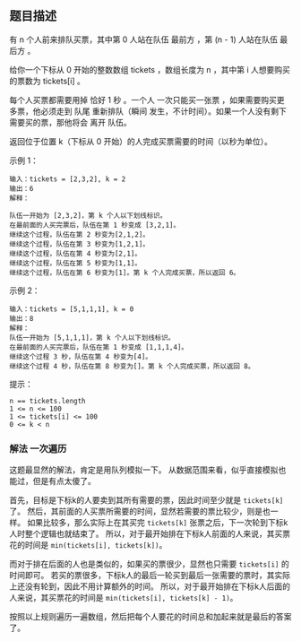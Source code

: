 ## 题目描述

有 n 个人前来排队买票，其中第 0 人站在队伍 最前方 ，第 (n - 1) 人站在队伍 最后方 。

给你一个下标从 0 开始的整数数组 tickets ，数组长度为 n ，其中第 i 人想要购买的票数为 tickets[i] 。

每个人买票都需要用掉 恰好 1 秒 。一个人 一次只能买一张票 ，如果需要购买更多票，他必须走到  队尾 重新排队（瞬间 发生，不计时间）。如果一个人没有剩下需要买的票，那他将会 离开 队伍。

返回位于位置 k（下标从 0 开始）的人完成买票需要的时间（以秒为单位）。

示例 1：
```
输入：tickets = [2,3,2], k = 2
输出：6
解释：
 
队伍一开始为 [2,3,2]，第 k 个人以下划线标识。
在最前面的人买完票后，队伍在第 1 秒变成 [3,2,1]。
继续这个过程，队伍在第 2 秒变为[2,1,2]。
继续这个过程，队伍在第 3 秒变为[1,2,1]。
继续这个过程，队伍在第 4 秒变为[2,1]。
继续这个过程，队伍在第 5 秒变为[1,1]。
继续这个过程，队伍在第 6 秒变为[1]。第 k 个人完成买票，所以返回 6。
```
 
示例 2：
```
输入：tickets = [5,1,1,1], k = 0
输出：8
解释：
队伍一开始为 [5,1,1,1]，第 k 个人以下划线标识。
在最前面的人买完票后，队伍在第 1 秒变成 [1,1,1,4]。
继续这个过程 3 秒，队伍在第 4 秒变为[4]。
继续这个过程 4 秒，队伍在第 8 秒变为[]。第 k 个人完成买票，所以返回 8。
```

提示：
```
n == tickets.length
1 <= n <= 100
1 <= tickets[i] <= 100
0 <= k < n
```

### 解法 一次遍历
这题最显然的解法，肯定是用队列模拟一下。
从数据范围来看，似乎直接模拟也能过，但是有点太傻了。

首先，目标是下标k的人要卖到其所有需要的票，因此时间至少就是 `tickets[k]` 了。
然后，其前面的人买票所需要的时间，显然若需要的票比较少，则是也一样。
如果比较多，那么实际上在其买完 `tickets[k]` 张票之后，下一次轮到下标k人时整个逻辑也就结束了。
所以，对于最开始排在下标k人前面的人来说，其买票花的时间是 `min(tickets[i], tickets[k])`。

而对于排在后面的人也是类似的，如果买的票很少，显然也只需要 `tickets[i]` 的时间即可。
若买的票很多，下标k人的最后一轮买到最后一张需要的票时，其实际上还没有轮到，因此不用计算额外的时间。
所以，对于最开始排在下标k人后面的人来说，其买票花的时间是 `min(tickets[i], tickets[k] - 1)`。

按照以上规则遍历一遍数组，然后把每个人要花的时间总和加起来就是最后的答案了。